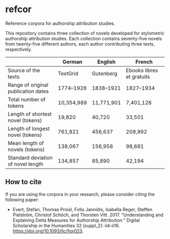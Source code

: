 # refcor

Reference corpora for authorship attribution studies. 

This repository contains three collection of novels developed for stylometric authorship attribution studies. Each collection contains seventy-five novels from twenty-five different authors, each author contributing three texts,
respectively. 

|                                     | German     | English    | French     |
| ----------------------------------- | ---------- | ---------- | ---------- |
| Source of the texts                 | TextGrid   | Gutenberg  | Ebooks libres et gratuits|
| Range of original publication dates | 1774–1926  | 1838–1921  | 1827–1934  |
| Total number of tokens              | 10,354,989 | 11,771,901 | 7,401,126  |
| Length of shortest novel (tokens)   | 19,820     | 40,720     | 33,501     |  
| Length of longest novel (tokens)    | 761,821    | 456,637    | 209,992    |  
| Mean length of novels (tokens)      | 138,067    | 156,958    | 98,681     |  
| Standard deviation of novel length  | 134,857    | 85,890     | 42,194     |  


## How to cite

If you are using the corpora in your research, please consider citing
the following paper:

- Evert, Stefan, Thomas Proisl, Fotis Jannidis, Isabella Reger,
  Steffen Pielström, Christof Schöch, and Thorsten Vitt. 2017.
  “Understanding and Explaining Delta Measures for Authorship
  Attribution.” Digital Scholarship in the Humanities 32 (suppl_2):
  ii4–ii16. <https://doi.org/10.1093/llc/fqx023>.

